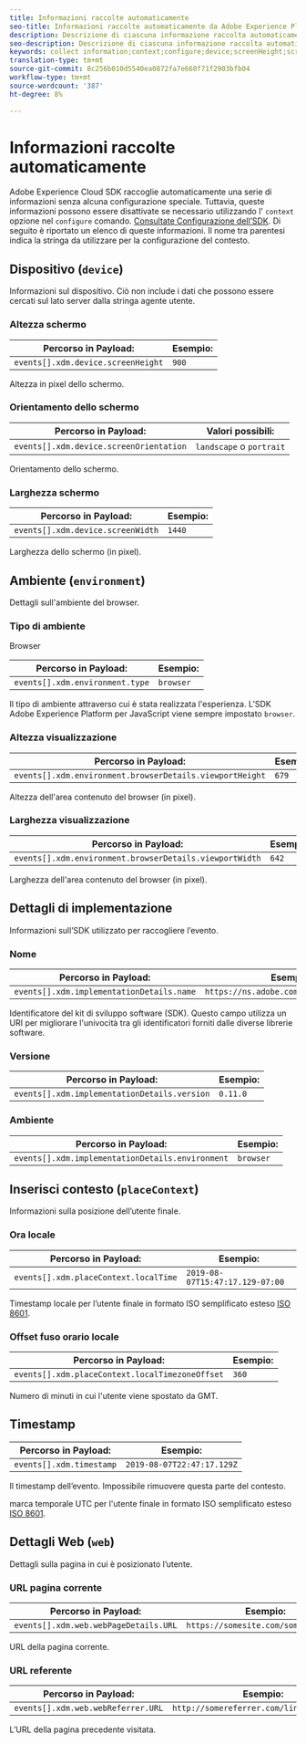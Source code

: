 ```yaml
---
title: Informazioni raccolte automaticamente
seo-title: Informazioni raccolte automaticamente da Adobe Experience Platform Web SDK
description: Descrizione di ciascuna informazione raccolta automaticamente dall’SDK Adobe Experience Cloud
seo-description: Descrizione di ciascuna informazione raccolta automaticamente dall’SDK Adobe Experience Cloud
keywords: collect information;context;configure;device;screenHeight;screen Height;screenOrientation;screen Orientation;screenWidth;screen Width;environment;viewportHeight;viewport Height;viewportWidth;viewport Width;crowserDetails;browser details;implementationDetails;implementation Details;name;version;placeContext;localTime;local Time;localTimezoneOffset;local Timezone Offset;timestamp;web;url;webPageDetails;web Page Details;webReferrer;web Referrer;landscape;portrait;
translation-type: tm+mt
source-git-commit: 8c256b010d5540ea0872fa7e660f71f2903bfb04
workflow-type: tm+mt
source-wordcount: '387'
ht-degree: 8%

---
```



# Informazioni raccolte automaticamente

Adobe Experience Cloud SDK raccoglie automaticamente una serie di informazioni senza alcuna configurazione speciale. Tuttavia, queste informazioni possono essere disattivate se necessario utilizzando l&#39; `context` opzione nel `configure` comando. [Consultate Configurazione dell’SDK](../fundamentals/configuring-the-sdk.md). Di seguito è riportato un elenco di queste informazioni. Il nome tra parentesi indica la stringa da utilizzare per la configurazione del contesto.

## Dispositivo (`device`)

Informazioni sul dispositivo. Ciò non include i dati che possono essere cercati sul lato server dalla stringa agente utente.

### Altezza schermo

| **Percorso in Payload:** | **Esempio:** |
| ---------------------------------- | ------------ |
| `events[].xdm.device.screenHeight` | `900` |

Altezza in pixel dello schermo.

### Orientamento dello schermo

| **Percorso in Payload:** | **Valori possibili:** |
| --------------------------------------- | ------------------------- |
| `events[].xdm.device.screenOrientation` | `landscape` o `portrait` |

Orientamento dello schermo.

### Larghezza schermo

| **Percorso in Payload:** | **Esempio:** |
| --------------------------------- | ------------ |
| `events[].xdm.device.screenWidth` | `1440` |

Larghezza dello schermo (in pixel).

## Ambiente (`environment`)

Dettagli sull&#39;ambiente del browser.

### Tipo di ambiente

Browser

| **Percorso in Payload:** | **Esempio:** |
| ------------------------------- | ------------ |
| `events[].xdm.environment.type` | `browser` |

Il tipo di ambiente attraverso cui è stata realizzata l&#39;esperienza. L’SDK Adobe Experience Platform per JavaScript viene sempre impostato `browser`.

### Altezza visualizzazione

| **Percorso in Payload:** | **Esempio:** |
| -------------------------------------------------------- | ------------ |
| `events[].xdm.environment.browserDetails.viewportHeight` | `679` |

Altezza dell&#39;area contenuto del browser (in pixel).

### Larghezza visualizzazione

| **Percorso in Payload:** | **Esempio:** |
| ------------------------------------------------------- | ------------ |
| `events[].xdm.environment.browserDetails.viewportWidth` | `642` |

Larghezza dell&#39;area contenuto del browser (in pixel).

## Dettagli di implementazione

Informazioni sull’SDK utilizzato per raccogliere l’evento.

### Nome

| **Percorso in Payload:** | **Esempio:** |
| ----------------------------------------- | --------------------------------------- |
| `events[].xdm.implementationDetails.name` | `https://ns.adobe.com/experience/alloy` |

Identificatore del kit di sviluppo software (SDK).  Questo campo utilizza un URI per migliorare l&#39;univocità tra gli identificatori forniti dalle diverse librerie software.

### Versione

| **Percorso in Payload:** | **Esempio:** |
| -------------------------------------------- | ------------ |
| `events[].xdm.implementationDetails.version` | `0.11.0` |

### Ambiente

| **Percorso in Payload:** | **Esempio:** |
| ------------------------------------------------ | ------------ |
| `events[].xdm.implementationDetails.environment` | `browser` |


## Inserisci contesto (`placeContext`)

Informazioni sulla posizione dell’utente finale.

### Ora locale

| **Percorso in Payload:** | **Esempio:** |
| ------------------------------------- | ------------------------------- |
| `events[].xdm.placeContext.localTime` | `2019-08-07T15:47:17.129-07:00` |

Timestamp locale per l’utente finale in formato ISO semplificato esteso [ISO 8601](https://tools.ietf.org/html/rfc3339#section-5.6).

### Offset fuso orario locale

| **Percorso in Payload:** | **Esempio:** |
| ----------------------------------------------- | ------------ |
| `events[].xdm.placeContext.localTimezoneOffset` | `360` |

Numero di minuti in cui l&#39;utente viene spostato da GMT.

## Timestamp

| **Percorso in Payload:** | **Esempio:** |
| ------------------------ | -------------------------- |
| `events[].xdm.timestamp` | `2019-08-07T22:47:17.129Z` |

Il timestamp dell’evento.  Impossibile rimuovere questa parte del contesto.

marca temporale UTC per l&#39;utente finale in formato ISO semplificato esteso [ISO 8601](https://tools.ietf.org/html/rfc3339#section-5.6).

## Dettagli Web (`web`)

Dettagli sulla pagina in cui è posizionato l’utente.

### URL pagina corrente

| **Percorso in Payload:** | **Esempio:** |
| ------------------------------------- | ------------------------------------ |
| `events[].xdm.web.webPageDetails.URL` | `https://somesite.com/somepage.html` |

URL della pagina corrente.

### URL referente

| **Percorso in Payload:** | **Esempio:** |
| ---------------------------------- | ----------------------------------------- |
| `events[].xdm.web.webReferrer.URL` | `http://somereferrer.com/linkedpage.html` |

L’URL della pagina precedente visitata.
